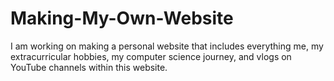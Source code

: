 # Making-My-Own-Website
I am working on making a personal website that includes everything me, my extracurricular hobbies, my computer science journey, and vlogs on YouTube channels within this website.

